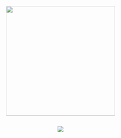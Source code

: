 
<div id="header" align="center">
  <img src="https://media3.giphy.com/media/GSGVeNcZdkMxO/giphy.gif?cid=ecf05e47vd8cr7zraehyjqfa61dvf8d5q2cvl8mbp565g8xf&rid=giphy.gif&ct=s" width="300"/>
</div>
<h2 align="center">
  
![](https://komarev.com/ghpvc/?username=momo-0315&color=ff69b4&style=for-the-badge)
  
</h2> 
